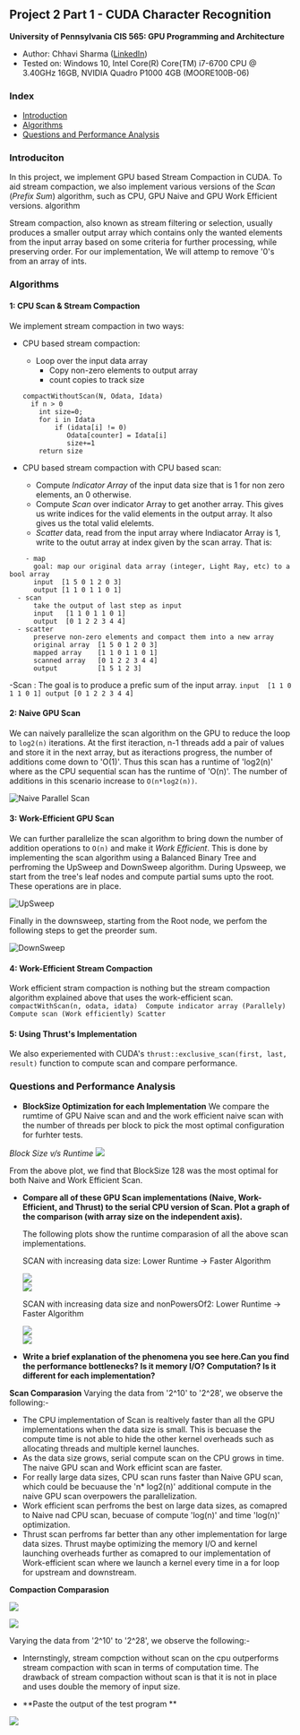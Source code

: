 ## Project 2 Part 1 - CUDA Character Recognition
**University of Pennsylvania
CIS 565: GPU Programming and Architecture**

* Author: Chhavi Sharma ([LinkedIn](https://www.linkedin.com/in/chhavi275/))
* Tested on: Windows 10, Intel Core(R) Core(TM) i7-6700 CPU @ 3.40GHz 16GB, 
             NVIDIA Quadro P1000 4GB (MOORE100B-06)

### Index

- [Introduction](https://github.com/chhavisharma/Project2-Number-Algorithms/blob/master/Project2-Stream-Compaction/README.md#introduciton)
- [Algorithms](https://github.com/chhavisharma/Project2-Number-Algorithms/blob/master/Project2-Stream-Compaction/README.md#algorithms)
- [Questions and Performance Analysis](https://github.com/chhavisharma/Project2-Number-Algorithms/blob/master/Project2-Stream-Compaction/README.md#questions-and-performance-analysis)


### Introduciton

In this project, we implement GPU based Stream Compaction in CUDA. To aid stream compaction, we also implement various versions of the *Scan* (*Prefix Sum*) algorithm, such as CPU, GPU Naive and GPU Work Efficient versions.
algorithm

Stream compaction, also known as stream filtering or selection, usually produces a smaller output array which contains only the wanted elements from the input array based on some criteria for further processing, while preserving order. For our implementation, We will attemp to remove '0's from an array of ints.


### Algorithms

#### 1: CPU Scan & Stream Compaction
 
 We implement stream compaction in two ways:
 
 - CPU based stream compaction: 
   - Loop over the input data array
      - Copy non-zero elements to output array
      - count copies to track size
   ```
   compactWithoutScan(N, Odata, Idata)
     if n > 0
       int size=0;
       for i in Idata
           if (idata[i] != 0) 
              Odata[counter] = Idata[i]
              size+=1
       return size
   ```
   
 - CPU based stream compaction with CPU based scan: 
   - Compute *Indicator Array* of the input data size that is 1 for non zero elements, an 0 otherwise.
   - Compute *Scan* over indicator Array to get another array. This gives us write indices for the valid elements in the output array. It also gives us the total valid elelemts.
   - *Scatter* data, read from the input array where Indiacator Array is 1, write to the outut array at index given by the scan array. That is:
  ```
      - map
        goal: map our original data array (integer, Light Ray, etc) to a bool array
        input  [1 5 0 1 2 0 3]
        output [1 1 0 1 1 0 1]
    - scan
        take the output of last step as input
        input   [1 1 0 1 1 0 1]
        output  [0 1 2 2 3 4 4]
    - scatter
        preserve non-zero elements and compact them into a new array
        original array  [1 5 0 1 2 0 3]
        mapped array    [1 1 0 1 1 0 1]
        scanned array   [0 1 2 2 3 4 4]
        output          [1 5 1 2 3]
  ```
  
-Scan : The goal is to produce a prefic sum of the input array.
    ```
    input  [1 1 0 1 1 0 1]
    output [0 1 2 2 3 4 4]
    ```  


#### 2: Naive GPU Scan
We can naively parallelize the scan algorithm on the GPU to reduce the loop to ```log2(n)``` iterations. At the first iteraction, n-1 threads add a pair of values and store it in the next array, but as iteractions progress, the number of additions come down to 'O(1)'. Thus this scan has a runtime of 'log2(n)' where as the CPU sequential scan has the runtime of 'O(n)'. The number of additions in this scenario increase to ```O(n*log2(n))```.


![Naive Parallel Scan](img/NaiveScan.png)

#### 3: Work-Efficient GPU Scan

We can further parallelize the scan algorithm to bring down the number of addition operations to ```O(n)``` and make it *Work Efficient*. This is done by implementing the scan algorithm using a Balanced Binary Tree and perfroming the UpSweep and DownSweep algorithm. During Upsweep, we start from the tree's leaf nodes and compute partial sums upto the root. These operations are in place. 

![UpSweep](img/UpSweepScan.png)

Finally in the downsweep, starting from the Root node, we perfom the following steps to get the preorder sum.

![DownSweep](img/DownSweepScan.png)

#### 4: Work-Efficient Stream Compaction
Work efficient stram compaction is nothing but the stream compaction algorithm explained above that uses the work-efficient scan. 
    ```
     compactWithScan(n, odata, idata) 
        Compute indicator array (Parallely)
        Compute scan (Work efficiently)
        Scatter 
    ```
#### 5: Using Thrust's Implementation
We also experiemented with CUDA's `thrust::exclusive_scan(first, last, result)` function to compute scan and compare performance.


### Questions and Performance Analysis

  * **BlockSize Optimization for each Implementation**
  We compare the rumtime of GPU Naive scan and and the work efficient naive scan with the number of threads per block to pick  the most optimal configuration for furhter tests.

   *Block Size v/s Runtime*
  ![](img/BlockSize_vs_Runtime.png)

  From the above plot, we find that BlockSize 128 was the most optimal for both Naive and Work Efficient Scan.

  * **Compare all of these GPU Scan implementations (Naive, Work-Efficient, and Thrust) to the serial CPU version of Scan. Plot a graph of the comparison (with array size on the independent axis).**

     The following plots show the runtime comparasion of all the above scan implementations. 
     
     SCAN with increasing data size: Lower Runtime -> Faster Algorithm

    ![](img/Scan1.png)    
    ![](img/Scan2.png)    


     SCAN with increasing data size and nonPowersOf2: Lower Runtime -> Faster Algorithm

    ![](img/Scan1NP.png)    
    ![](img/Scan2NP.png)   
    
  * **Write a brief explanation of the phenomena you see here.Can you find the performance bottlenecks? Is it memory I/O? Computation? Is it different for each implementation?**

  **Scan Comparasion**
  Varying the data from '2^10' to '2^28', we observe the following:-
  - The CPU implementation of Scan is realtively faster than all the GPU implementations when the data size is small. This is becuase the compute time is not able to hide the other kernel overheads such as allocating threads and multiple kernel launches. 
  - As the data size grows, serial compute scan on the CPU grows in time. The naive GPU scan and Work efficint scan are faster. 
  - For really large data sizes, CPU scan runs faster than Naive GPU scan, which could be becuause the 'n* log2(n)' additional compute in the naive GPU scan overpowers the parallelization. 
  - Work efficient scan perfroms the best on large data sizes, as comapred to Naive nad CPU scan, becuase of compute 'log(n)' and time 'log(n)' optimization. 
  - Thrust scan perfroms far better than any other implementation for large data sizes. Thrust maybe optimizing the memory I/O and kernel launching overheads further as comapred to our implementation of Work-efficient scan where we launch a kernel every time in a for loop for upstream and downstream. 
    
    
  **Compaction Comparasion**

  ![](img/SC1.png) 
    
  ![](img/SC2.png) 

  Varying the data from '2^10' to '2^28', we observe the following:-
  - Internstingly, stream compction without scan on the cpu outperforms stream compaction with scan in terms of computation time. The drawback of stream compaction without scan is that it is not in place and uses double the memory of input size. 
  

  * **Paste the output of the test program **

  ![](img/BlockSz-128-DataSz-20.PNG)
